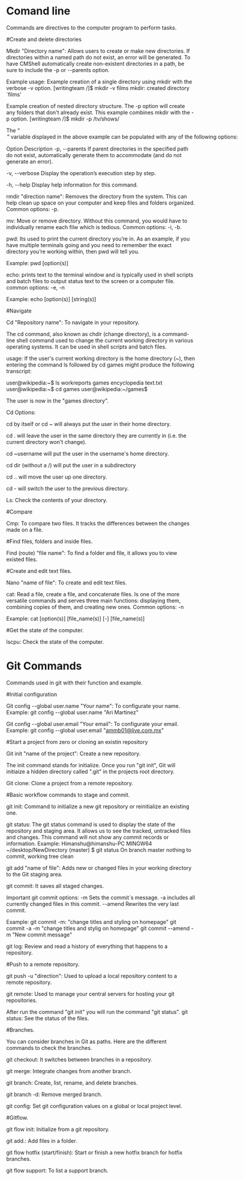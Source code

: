 
# Comand line

Commands are directives to the computer program to perform tasks.

#Create and delete directories

Mkdir "Directory name": Allows users to create or make new directories.
If directories within a named path do not exist, an error will be generated. 
To have CMShell automatically create non-existent directories in a path, be sure to include the -p or --parents option.

Example usage: Example creation of a single directory using mkdir with the verbose -v option. [writingteam /]$ mkdir -v films mkdir: created directory `films'
 
Example creation of nested directory structure. The -p option will create any folders that don't already exist. This example combines mkdir with the -p option.
[writingteam /]$ mkdir -p /tv/shows/

The “<OPTION>” variable displayed in the above example can be populated with any of the following options:

Option Description -p, --parents If parent directories in the specified path do not exist, automatically generate them to accommodate (and do not generate an error). 

-v, --verbose Display the operation’s execution step by step. 

-h, --help Display help information for this command.

rmdir "direction name": Removes the directory from the system. This can help clean up space on your computer and keep files and folders organized. 
Common options: -p.

mv: Move or remove directory. Without this command, you would have to individually rename each filw which is tedious.
Common options: -i, -b.

pwd: Its used to print the current directory you’re in. 
As an example, if you have multiple terminals going and you need to remember the exact directory you’re working within, then pwd will tell you.

Example: pwd [option(s)]

echo: prints text to the terminal window and is typically used in shell scripts and batch files to output status text to the screen or a computer file.
common options: -e, -n

Example: echo [option(s)] [string(s)]

#Navigate

Cd "Repository name": To navigate in your repository.

The cd command, also known as chdir (change directory), is a command-line shell command used to change the current working directory in various operating systems. 
It can be used in shell scripts and batch files.

usage: If the user's current working directory is the home directory (~), then entering the command ls followed by cd games might produce the following transcript:

user@wikipedia:~$ ls workreports games encyclopedia text.txt user@wikipedia:~$ cd games user@wikipedia:~/games$

The user is now in the "games directory".

Cd Options: 

cd by itself or cd ~ will always put the user in their home directory.

cd . will leave the user in the same directory they are currently in (i.e. the current directory won't change). 

cd ~username will put the user in the username's home directory.

cd dir (without a /) will put the user in a subdirectory

cd .. will move the user up one directory.

cd - will switch the user to the previous directory.

Ls: Check the contents of your directory.

#Compare

Cmp: To compare two files. It tracks the differences between the changes made on a file.

#Find files, folders and inside files.

Find (route) "file name": To find a folder and file, it allows you to view existed files.

#Create and edit text files.

Nano "name of file": To create and edit text files.

cat: Read a file, create a file, and concatenate files. 
Is one of the more versatile commands and serves three main functions: displaying them, combining copies of them, and creating new ones. 
Common options: -n

Example: cat [option(s)] [file_name(s)] [-] [file_name(s)]

#Get the state of the computer.

lscpu: Check the state of the computer.

# Git Commands

Commands used in git with their function and example.

#Initial configuration

Git config --global user.name "Your name": To configurate your name.
Example: git config --global user.name "Ari Martinez"

Git config --global user.email "Your email": To configurate your email.
Example: git config --global user.email "ammb01@live.com.mx"

#Start a project from zero or cloning an existin repository

Git init "name of the project": Create a new repository.

The init command stands for initialize. 
Once you run "git init", Git will initiaize a hidden directory called ".git" in the projects root directory.

Git clone: Clone a project from a remote repository.

#Basic workflow commands to stage and commit.

git init: Command to initialize a new git repository or reinitialize an existing one.

git status: The git status command is used to display the state of the repository and staging area.
It allows us to see the tracked, untracked files and changes. 
This command will not show any commit records or information.
Example: Himanshu@himanshu-PC MINGW64 ~/desktop/NewDirectory (master)
$ git status
On branch master
nothing to commit, working tree clean

git add "name of file": Adds new or changed files in your working directory to the Git staging area.

git commit: It saves all staged changes.

Important git commit options: -m <message> Sets the commit´s message.
-a includes all currently changed files in this commit.
--amend Rewrites the very last commit.

Example: git commit -m: "change titles and styling on homepage"
git commit -a -m "change titles and stylig on homepage"
git commit --amend -m "New commit message"

git log: Review and read a history of everything that happens to a repository.

#Push to a remote repository.

git push -u "direction": Used to upload a local repository content to a remote repository.

git remote: Used to manage your central servers for hosting your git repositories. 

After run the command "git init" you will run the command "git status".
git status: See the status of the files. 

#Branches.

You can consider branches in Git as paths. Here are the different commands to check the branches.

git checkout: It switches between branches in a repository. 

git merge: Integrate changes from another branch.

git branch: Create, list, rename, and delete branches.

git branch -d: Remove merged branch.

git config: Set git configuration values on a global or local project level.

#Gitflow.

git flow init: Initialize from a git repository.

git add.: Add files in a folder.

git flow hotfix (start/finish): Start or finish a new hotfix branch for hotfix branches.

git flow support: To list a support branch. 


